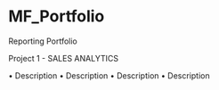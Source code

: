 # MF_Portfolio
Reporting Portfolio

Project 1 - SALES ANALYTICS

•	Description
•	Description
•	Description
•	Description
